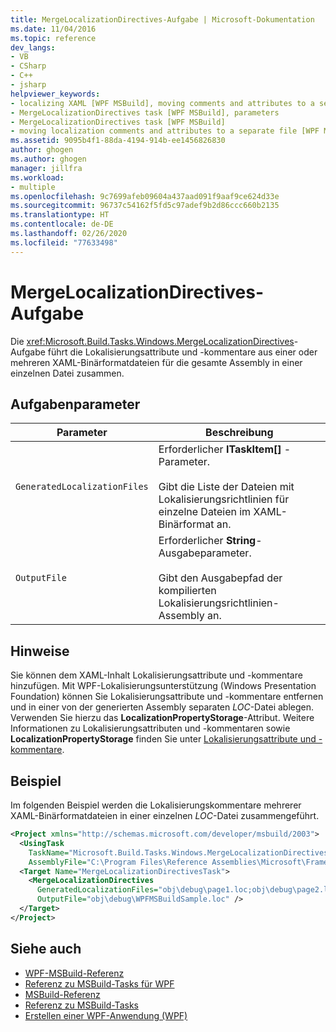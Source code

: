 ```yaml
---
title: MergeLocalizationDirectives-Aufgabe | Microsoft-Dokumentation
ms.date: 11/04/2016
ms.topic: reference
dev_langs:
- VB
- CSharp
- C++
- jsharp
helpviewer_keywords:
- localizing XAML [WPF MSBuild], moving comments and attributes to a separate file
- MergeLocalizationDirectives task [WPF MSBuild], parameters
- MergeLocalizationDirectives task [WPF MSBuild]
- moving localization comments and attributes to a separate file [WPF MSBuild]
ms.assetid: 9095b4f1-88da-4194-914b-ee1456826830
author: ghogen
ms.author: ghogen
manager: jillfra
ms.workload:
- multiple
ms.openlocfilehash: 9c7699afeb09604a437aad091f9aaf9ce624d33e
ms.sourcegitcommit: 96737c54162f5fd5c97adef9b2d86ccc660b2135
ms.translationtype: HT
ms.contentlocale: de-DE
ms.lasthandoff: 02/26/2020
ms.locfileid: "77633498"
---
```

# <a name="mergelocalizationdirectives-task"></a>MergeLocalizationDirectives-Aufgabe

Die <xref:Microsoft.Build.Tasks.Windows.MergeLocalizationDirectives>-Aufgabe führt die Lokalisierungsattribute und -kommentare aus einer oder mehreren XAML-Binärformatdateien für die gesamte Assembly in einer einzelnen Datei zusammen.

## <a name="task-parameters"></a>Aufgabenparameter

| Parameter | Beschreibung |
|------------------------------| - |
| `GeneratedLocalizationFiles` | Erforderlicher **ITaskItem[]** -Parameter.<br /><br /> Gibt die Liste der Dateien mit Lokalisierungsrichtlinien für einzelne Dateien im XAML-Binärformat an. |
| `OutputFile` | Erforderlicher **String**-Ausgabeparameter.<br /><br /> Gibt den Ausgabepfad der kompilierten Lokalisierungsrichtlinien-Assembly an. |

## <a name="remarks"></a>Hinweise

Sie können dem XAML-Inhalt Lokalisierungsattribute und -kommentare hinzufügen. Mit WPF-Lokalisierungsunterstützung (Windows Presentation Foundation) können Sie Lokalisierungsattribute und -kommentare entfernen und in einer von der generierten Assembly separaten *LOC*-Datei ablegen. Verwenden Sie hierzu das **LocalizationPropertyStorage**-Attribut. Weitere Informationen zu Lokalisierungsattributen und -kommentaren sowie **LocalizationPropertyStorage** finden Sie unter [Lokalisierungsattribute und -kommentare](/dotnet/framework/wpf/advanced/localization-attributes-and-comments).

## <a name="example"></a>Beispiel

Im folgenden Beispiel werden die Lokalisierungskommentare mehrerer XAML-Binärformatdateien in einer einzelnen *LOC*-Datei zusammengeführt.

```xml
<Project xmlns="http://schemas.microsoft.com/developer/msbuild/2003">
  <UsingTask
    TaskName="Microsoft.Build.Tasks.Windows.MergeLocalizationDirectives"
    AssemblyFile="C:\Program Files\Reference Assemblies\Microsoft\Framework\v3.0\PresentationBuildTasks.dll" />
  <Target Name="MergeLocalizationDirectivesTask">
    <MergeLocalizationDirectives
      GeneratedLocalizationFiles="obj\debug\page1.loc;obj\debug\page2.loc;obj\debug\page3.loc"
      OutputFile="obj\debug\WPFMSBuildSample.loc" />
  </Target>
</Project>
```

## <a name="see-also"></a>Siehe auch

- [WPF-MSBuild-Referenz](../msbuild/wpf-msbuild-reference.md)
- [Referenz zu MSBuild-Tasks für WPF](../msbuild/wpf-msbuild-task-reference.md)
- [MSBuild-Referenz](../msbuild/msbuild-reference.md)
- [Referenz zu MSBuild-Tasks](../msbuild/msbuild-task-reference.md)
- [Erstellen einer WPF-Anwendung (WPF)](/dotnet/framework/wpf/app-development/building-a-wpf-application-wpf)
